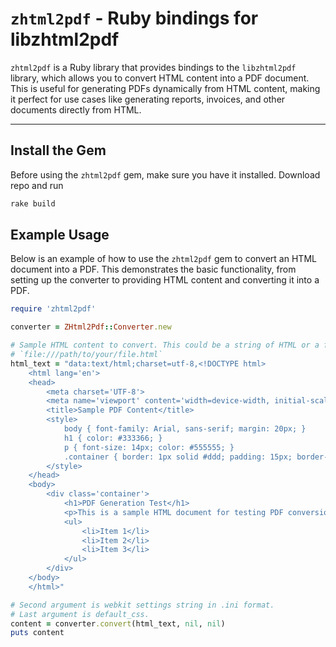 # `zhtml2pdf` - Ruby bindings for libzhtml2pdf

`zhtml2pdf` is a Ruby library that provides bindings to the `libzhtml2pdf` library, which allows you to convert HTML content into a PDF document. This is useful for generating PDFs dynamically from HTML content, making it perfect for use cases like generating reports, invoices, and other documents directly from HTML.

---



## Install the Gem

Before using the `zhtml2pdf` gem, make sure you have it installed. Download repo and run

```ruby
rake build
```

## Example Usage

Below is an example of how to use the `zhtml2pdf` gem to convert an HTML document into a PDF. This demonstrates the basic functionality, from setting up the converter to providing HTML content and converting it into a PDF.
```ruby
require 'zhtml2pdf'

converter = ZHtml2Pdf::Converter.new

# Sample HTML content to convert. This could be a string of HTML or a file reference.
# `file:///path/to/your/file.html`
html_text = "data:text/html;charset=utf-8,<!DOCTYPE html>
    <html lang='en'>
    <head>
        <meta charset='UTF-8'>
        <meta name='viewport' content='width=device-width, initial-scale=1.0'>
        <title>Sample PDF Content</title>
        <style>
            body { font-family: Arial, sans-serif; margin: 20px; }
            h1 { color: #333366; }
            p { font-size: 14px; color: #555555; }
            .container { border: 1px solid #ddd; padding: 15px; border-radius: 5px; }
        </style>
    </head>
    <body>
        <div class='container'>
            <h1>PDF Generation Test</h1>
            <p>This is a sample HTML document for testing PDF conversion.</p>
            <ul>
                <li>Item 1</li>
                <li>Item 2</li>
                <li>Item 3</li>
            </ul>
        </div>
    </body>
    </html>"

# Second argument is webkit settings string in .ini format.
# Last argument is default_css.
content = converter.convert(html_text, nil, nil)
puts content
```
